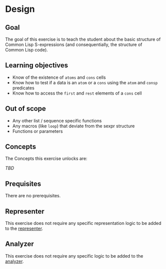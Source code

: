 # Design

## Goal

The goal of this exercise is to teach the student about the basic structure of
Common Lisp S-expressions (and consequentially, the structure of Common Lisp
code).

## Learning objectives

- Know of the existence of `atoms` and `cons` cells
- Know how to test if a data is an `atom` or a `cons` using the `atom` and
  `consp` predicates
- Know how to access the `first` and `rest` elements of a `cons` cell

## Out of scope

- Any other list / sequence specific functions
- Any macros (like `loop`) that deviate from the sexpr structure
- Functions or parameters

## Concepts

The Concepts this exercise unlocks are:

_TBD_

## Prequisites

There are no prerequisites.

## Representer

This exercise does not require any specific representation logic to be added to the [representer][representer].

## Analyzer

This exercise does not require any specific logic to be added to the [analyzer][analyzer].

[analyzer]: https://github.com/exercism/common-lisp-analyzer
[representer]: https://github.com/exercism/common-lisp-representer
